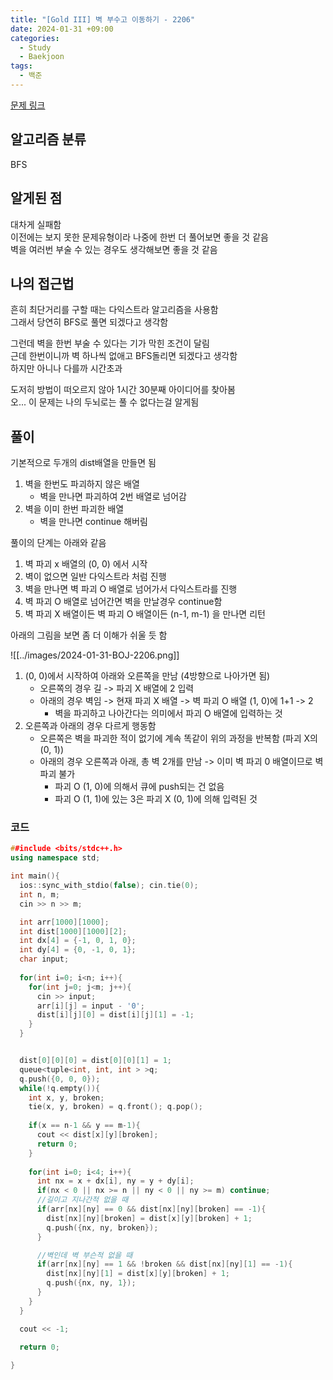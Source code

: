 ```yaml
---
title: "[Gold III] 벽 부수고 이동하기 - 2206"
date: 2024-01-31 +09:00
categories:
  - Study
  - Baekjoon
tags:
  - 백준
---
```

[문제 링크](https://www.acmicpc.net/problem/2206)

## 알고리즘 분류
BFS

## 알게된 점
대차게 실패함   
이전에는 보지 못한 문제유형이라 나중에 한번 더 풀어보면 좋을 것 같음    
벽을 여러번 부술 수 있는 경우도 생각해보면 좋을 것 같음

## 나의 접근법
흔히 최단거리를 구할 때는 다익스트라 알고리즘을 사용함    
그래서 당연히 BFS로 풀면 되겠다고 생각함 

그런데 벽을 한번 부술 수 있다는 기가 막힌 조건이 달림   
근데 한번이니까 벽 하나씩 없애고 BFS돌리면 되겠다고 생각함    
하지만 아니나 다를까 시간초과

도저히 방법이 떠오르지 않아 1시간 30분째 아이디어를 찾아봄   
오... 이 문제는 나의 두뇌로는 풀 수 없다는걸 알게됨   

## 풀이
기본적으로 두개의 dist배열을 만들면 됨   
1. 벽을 한번도 파괴하지 않은 배열
   - 벽을 만나면 파괴하여 2번 배열로 넘어감
2. 벽을 이미 한번 파괴한 배열
   - 벽을 만나면 continue 해버림

풀이의 단계는 아래와 같음
1. 벽 파괴 x 배열의 (0, 0) 에서 시작
2. 벽이 없으면 일반 다익스트라 처럼 진행
3. 벽을 만나면 벽 파괴 O 배열로 넘어가서 다익스트라를 진행
4. 벽 파괴 O 배열로 넘어간면 벽을 만날경우 continue함
5. 벽 파괴 X 배열이든 벽 파괴 O 배열이든 (n-1, m-1) 을 만나면 리턴

아래의 그림을 보면 좀 더 이해가 쉬울 듯 함

![[../images/2024-01-31-BOJ-2206.png]]

1. (0, 0)에서 시작하여 아래와 오른쪽을 만남 (4방향으로 나아가면 됨)
   - 오른쪽의 경우 길 -> 파괴 X 배열에 2 입력 
   - 아래의 경우 벽임 -> 현재 파괴 X 배열 -> 벽 파괴 O 배열 (1, 0)에 1+1 -> 2
     - 벽을 파괴하고 나아간다는 의미에서 파괴 O 배열에 입력하는 것
2. 오른쪽과 아래의 경우 다르게 행동함
   - 오른쪽은 벽을 파괴한 적이 없기에 계속 똑같이 위의 과정을 반복함 (파괴 X의 (0, 1))
   - 아래의 경우 오른쪽과 아래, 총 벽 2개를 만남 -> 이미 벽 파괴 0 배열이므로 벽 파괴 불가
     - 파괴 O (1, 0)에 의해서 큐에 push되는 건 없음
     - 파괴 O (1, 1)에 있는 3은 파괴 X (0, 1)에 의해 입력된 것


### 코드
```c++
##include <bits/stdc++.h>
using namespace std;

int main(){
  ios::sync_with_stdio(false); cin.tie(0);
  int n, m;
  cin >> n >> m;

  int arr[1000][1000];
  int dist[1000][1000][2];
  int dx[4] = {-1, 0, 1, 0};
  int dy[4] = {0, -1, 0, 1};
  char input;
  
  for(int i=0; i<n; i++){
    for(int j=0; j<m; j++){
      cin >> input;
      arr[i][j] = input - '0';
      dist[i][j][0] = dist[i][j][1] = -1; 
    }
  }


  dist[0][0][0] = dist[0][0][1] = 1;
  queue<tuple<int, int, int > >q;
  q.push({0, 0, 0});
  while(!q.empty()){
    int x, y, broken;
    tie(x, y, broken) = q.front(); q.pop();
    
    if(x == n-1 && y == m-1){
      cout << dist[x][y][broken];
      return 0;
    }
    
    for(int i=0; i<4; i++){
      int nx = x + dx[i], ny = y + dy[i];
      if(nx < 0 || nx >= n || ny < 0 || ny >= m) continue;
      //길이고 지나간적 없을 때
      if(arr[nx][ny] == 0 && dist[nx][ny][broken] == -1){
        dist[nx][ny][broken] = dist[x][y][broken] + 1;
        q.push({nx, ny, broken});
      }

      //벽인데 벽 부슨적 없을 때
      if(arr[nx][ny] == 1 && !broken && dist[nx][ny][1] == -1){
        dist[nx][ny][1] = dist[x][y][broken] + 1;
        q.push({nx, ny, 1});
      }
    }
  }

  cout << -1;

  return 0;
  
}
```
